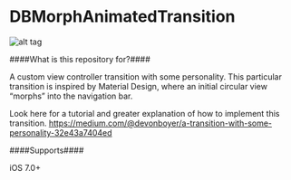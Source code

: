 # DBMorphAnimatedTransition

![alt tag](https://cloud.githubusercontent.com/assets/5367914/6086919/6a6de3a6-ae13-11e4-80bb-a4ab7b6e57a0.gif)

####What is this repository for?####

A custom view controller transition with some personality. This particular transition is inspired by Material Design, where an initial circular view “morphs” into the navigation bar.

Look here for a tutorial and greater explanation of how to implement this transition.
https://medium.com/@devonboyer/a-transition-with-some-personality-32e43a7404ed

####Supports####

iOS 7.0+





